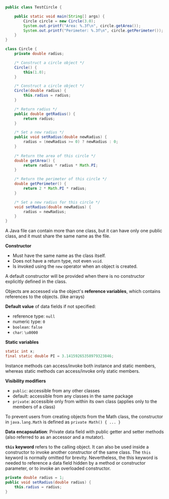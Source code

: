 ```java
public class TestCircle {

    public static void main(String[] args) {
        Circle circle = new Circle(3.0);
        System.out.printf("Area: %.3f\n", circle.getArea());
        System.out.printf("Perimeter: %.3f\n", circle.getPerimeter());
    }
}

class Circle {
    private double radius;

    /* Construct a circle object */
    Circle() {
        this(1.0);
    }

    /* Construct a circle object */
    Circle(double radius) {
        this.radius = radius;
    }

	/* Return radius */
	public double getRadius() {
	    return radius;
	}

	/* Set a new radius */
	public void setRadius(double newRadius) {
	    radius = (newRadius >= 0) ? newRadius : 0;
	}
	
    /* Return the area of this circle */
    double getArea() {
        return radius * radius * Math.PI;
    }

    /* Return the perimeter of this circle */
    double getPerimeter() {
        return 2 * Math.PI * radius;
    }

    /* Set a new radius for this circle */
    void setRadius(double newRadius) {
        radius = newRadius;
    }
}

```

A Java file can contain more than one class, but it can have only one public class, and it must share the same name as the file.

**Constructor**
- Must have the same name as the class itself.
- Does not have a return type, not even `void`.
- Is invoked using the `new` operator when an object is created.

A default constructor will be provided when there is no constructor explicitly defined in the class.

Objects are accessed via the object's **reference variables**, which contains references to the objects. (like arrays)

**Default value** of data fields if not specified:
- reference type: `null`
- numeric type: `0`
- `boolean`: `false`
- `char`: `\u0000`

**Static variables**
```java
static int x;
final static double PI = 3.14159265358979323846;
```

Instance methods can access/invoke both instance and static members, whereas static methods can access/invoke only static members.

**Visibility modifiers**
- `public`: accessible from any other classes
- default: accessible from any classes in the same package
- `private`: accessible only from within its own class (applies only to the members of a class)

To prevent users from creating objects from the Math class, the constructor in `java.lang.Math` is defined as `private Math() { ... }`

**Data encapsulation**: Private data field with public getter and setter methods (also referred to as an accessor and a mutator).

**`this` keyword** refers to the calling object. It can also be used inside a constructor to invoke another constructor of the same class. The `this` keyword is normally omitted for brevity. Nevertheless, the this keyword is needed to reference a data field hidden by a method or constructor parameter, or to invoke an overloaded constructor.

```java
private double radius = 1;
public void setRadius(double radius) {
	this.radius = radius;
}
```